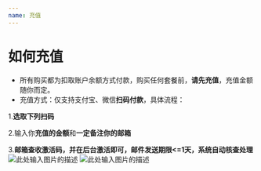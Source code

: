 ```yaml
---
name: 充值
---
```


# 如何充值

- 所有购买都为扣取账户余额方式付款，购买任何套餐前，**请先充值**，充值金额随你而定。  
- 充值方式：仅支持支付宝、微信**扫码付款**，具体流程：  

1.**选取下列扫码**  

2.输入你**充值的金额**和**一定备注你的邮箱**    

3.**邮箱查收激活码，并在后台激活即可，邮件发送期限<=1天，系统自动核查处理**
![此处输入图片的描述][1]
![此处输入图片的描述][2]


  [1]: https://raw.githubusercontent.com/LYJSPEEDX/bgwdocs/master/wechat.JPG
  [2]: https://raw.githubusercontent.com/LYJSPEEDX/bgwdocs/master/alipay.png
